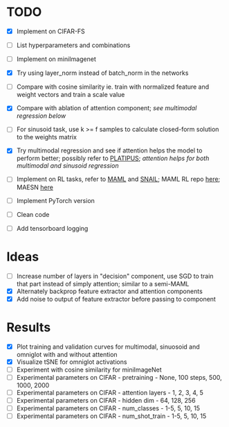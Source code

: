 # TODO

- [x] Implement on CIFAR-FS
- [ ] List hyperparameters and combinations
- [ ] Implement on miniImagenet
- [x] Try using layer_norm instead of batch_norm in the networks
- [ ] Compare with cosine similarity ie. train with normalized feature and weight vectors and train a scale value
- [x] Compare with ablation of attention component; *see multimodal regression below*
- [ ] For sinusoid task, use k >= f samples to calculate closed-form solution to the weights matrix
- [x] Try multimodal regression and see if attention helps the model to perform better; possibly refer to [PLATIPUS](https://arxiv.org/abs/1806.02817); *attention helps for both multimodal and sinusoid regression*
- [ ] Implement on RL tasks, refer to [MAML](https://arxiv.org/abs/1703.03400) and [SNAIL](https://arxiv.org/abs/1707.03141); MAML RL repo [here](https://github.com/cbfinn/maml_rl); MAESN [here](https://arxiv.org/abs/1802.07245)
- [ ] Implement PyTorch version

- [ ] Clean code
- [ ] Add tensorboard logging

# Ideas

- [ ] Increase number of layers in "decision" component, use SGD to train that part instead of simply attention; similar to a semi-MAML
- [x] Alternately backprop feature extractor and attention components
- [x] Add noise to output of feature extractor before passing to component

# Results

- [x] Plot training and validation curves for multimodal, sinuosoid and omniglot with and without attention
- [x] Visualize tSNE for omniglot activations
- [ ] Experiment with cosine similarity for miniImageNet
- [ ] Experimental parameters on CIFAR - pretraining - None, 100 steps, 500, 1000, 2000
- [ ] Experimental parameters on CIFAR - attention layers - 1, 2, 3, 4, 5
- [ ] Experimental parameters on CIFAR - hidden dim - 64, 128, 256
- [ ] Experimental parameters on CIFAR - num_classes - 1-5, 5, 10, 15
- [ ] Experimental parameters on CIFAR - num_shot_train - 1-5, 5, 10, 15
